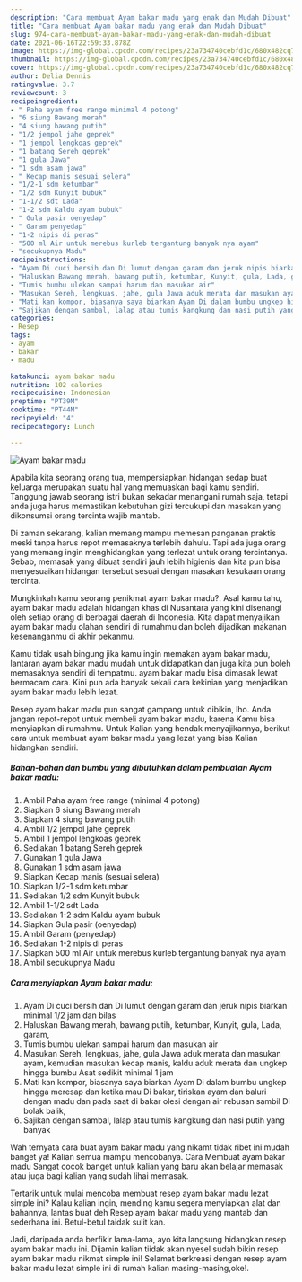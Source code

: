 ```yaml
---
description: "Cara membuat Ayam bakar madu yang enak dan Mudah Dibuat"
title: "Cara membuat Ayam bakar madu yang enak dan Mudah Dibuat"
slug: 974-cara-membuat-ayam-bakar-madu-yang-enak-dan-mudah-dibuat
date: 2021-06-16T22:59:33.878Z
image: https://img-global.cpcdn.com/recipes/23a734740cebfd1c/680x482cq70/ayam-bakar-madu-foto-resep-utama.jpg
thumbnail: https://img-global.cpcdn.com/recipes/23a734740cebfd1c/680x482cq70/ayam-bakar-madu-foto-resep-utama.jpg
cover: https://img-global.cpcdn.com/recipes/23a734740cebfd1c/680x482cq70/ayam-bakar-madu-foto-resep-utama.jpg
author: Delia Dennis
ratingvalue: 3.7
reviewcount: 3
recipeingredient:
- " Paha ayam free range minimal 4 potong"
- "6 siung Bawang merah"
- "4 siung bawang putih"
- "1/2 jempol jahe geprek"
- "1 jempol lengkoas geprek"
- "1 batang Sereh geprek"
- "1 gula Jawa"
- "1 sdm asam jawa"
- " Kecap manis sesuai selera"
- "1/2-1 sdm ketumbar"
- "1/2 sdm Kunyit bubuk"
- "1-1/2 sdt Lada"
- "1-2 sdm Kaldu ayam bubuk"
- " Gula pasir oenyedap"
- " Garam penyedap"
- "1-2 nipis di peras"
- "500 ml Air untuk merebus kurleb tergantung banyak nya ayam"
- "secukupnya Madu"
recipeinstructions:
- "Ayam Di cuci bersih dan Di lumut dengan garam dan jeruk nipis biarkan minimal 1/2 jam dan bilas"
- "Haluskan Bawang merah, bawang putih, ketumbar, Kunyit, gula, Lada, garam,"
- "Tumis bumbu ulekan sampai harum dan masukan air"
- "Masukan Sereh, lengkuas, jahe, gula Jawa aduk merata dan masukan ayam, kemudian masukan kecap manis, kaldu aduk merata dan ungkep hingga bumbu Asat sedikit minimal 1 jam"
- "Mati kan kompor, biasanya saya biarkan Ayam Di dalam bumbu ungkep hingga meresap dan ketika mau Di bakar, tiriskan ayam dan baluri dengan madu dan pada saat di bakar olesi dengan air rebusan sambil Di bolak balik,"
- "Sajikan dengan sambal, lalap atau tumis kangkung dan nasi putih yang banyak"
categories:
- Resep
tags:
- ayam
- bakar
- madu

katakunci: ayam bakar madu 
nutrition: 102 calories
recipecuisine: Indonesian
preptime: "PT39M"
cooktime: "PT44M"
recipeyield: "4"
recipecategory: Lunch

---
```



![Ayam bakar madu](https://img-global.cpcdn.com/recipes/23a734740cebfd1c/680x482cq70/ayam-bakar-madu-foto-resep-utama.jpg)

Apabila kita seorang orang tua, mempersiapkan hidangan sedap buat keluarga merupakan suatu hal yang memuaskan bagi kamu sendiri. Tanggung jawab seorang istri bukan sekadar menangani rumah saja, tetapi anda juga harus memastikan kebutuhan gizi tercukupi dan masakan yang dikonsumsi orang tercinta wajib mantab.

Di zaman  sekarang, kalian memang mampu memesan panganan praktis meski tanpa harus repot memasaknya terlebih dahulu. Tapi ada juga orang yang memang ingin menghidangkan yang terlezat untuk orang tercintanya. Sebab, memasak yang dibuat sendiri jauh lebih higienis dan kita pun bisa menyesuaikan hidangan tersebut sesuai dengan masakan kesukaan orang tercinta. 



Mungkinkah kamu seorang penikmat ayam bakar madu?. Asal kamu tahu, ayam bakar madu adalah hidangan khas di Nusantara yang kini disenangi oleh setiap orang di berbagai daerah di Indonesia. Kita dapat menyajikan ayam bakar madu olahan sendiri di rumahmu dan boleh dijadikan makanan kesenanganmu di akhir pekanmu.

Kamu tidak usah bingung jika kamu ingin memakan ayam bakar madu, lantaran ayam bakar madu mudah untuk didapatkan dan juga kita pun boleh memasaknya sendiri di tempatmu. ayam bakar madu bisa dimasak lewat bermacam cara. Kini pun ada banyak sekali cara kekinian yang menjadikan ayam bakar madu lebih lezat.

Resep ayam bakar madu pun sangat gampang untuk dibikin, lho. Anda jangan repot-repot untuk membeli ayam bakar madu, karena Kamu bisa menyiapkan di rumahmu. Untuk Kalian yang hendak menyajikannya, berikut cara untuk membuat ayam bakar madu yang lezat yang bisa Kalian hidangkan sendiri.

<!--inarticleads1-->

##### Bahan-bahan dan bumbu yang dibutuhkan dalam pembuatan Ayam bakar madu:

1. Ambil  Paha ayam free range (minimal 4 potong)
1. Siapkan 6 siung Bawang merah
1. Siapkan 4 siung bawang putih
1. Ambil 1/2 jempol jahe geprek
1. Ambil 1 jempol lengkoas geprek
1. Sediakan 1 batang Sereh geprek
1. Gunakan 1 gula Jawa
1. Gunakan 1 sdm asam jawa
1. Siapkan  Kecap manis (sesuai selera)
1. Siapkan 1/2-1 sdm ketumbar
1. Sediakan 1/2 sdm Kunyit bubuk
1. Ambil 1-1/2 sdt Lada
1. Sediakan 1-2 sdm Kaldu ayam bubuk
1. Siapkan  Gula pasir (oenyedap)
1. Ambil  Garam (penyedap)
1. Sediakan 1-2 nipis di peras
1. Siapkan 500 ml Air untuk merebus kurleb tergantung banyak nya ayam
1. Ambil secukupnya Madu




<!--inarticleads2-->

##### Cara menyiapkan Ayam bakar madu:

1. Ayam Di cuci bersih dan Di lumut dengan garam dan jeruk nipis biarkan minimal 1/2 jam dan bilas
1. Haluskan Bawang merah, bawang putih, ketumbar, Kunyit, gula, Lada, garam,
1. Tumis bumbu ulekan sampai harum dan masukan air
1. Masukan Sereh, lengkuas, jahe, gula Jawa aduk merata dan masukan ayam, kemudian masukan kecap manis, kaldu aduk merata dan ungkep hingga bumbu Asat sedikit minimal 1 jam
1. Mati kan kompor, biasanya saya biarkan Ayam Di dalam bumbu ungkep hingga meresap dan ketika mau Di bakar, tiriskan ayam dan baluri dengan madu dan pada saat di bakar olesi dengan air rebusan sambil Di bolak balik,
1. Sajikan dengan sambal, lalap atau tumis kangkung dan nasi putih yang banyak




Wah ternyata cara buat ayam bakar madu yang nikamt tidak ribet ini mudah banget ya! Kalian semua mampu mencobanya. Cara Membuat ayam bakar madu Sangat cocok banget untuk kalian yang baru akan belajar memasak atau juga bagi kalian yang sudah lihai memasak.

Tertarik untuk mulai mencoba membuat resep ayam bakar madu lezat simple ini? Kalau kalian ingin, mending kamu segera menyiapkan alat dan bahannya, lantas buat deh Resep ayam bakar madu yang mantab dan sederhana ini. Betul-betul taidak sulit kan. 

Jadi, daripada anda berfikir lama-lama, ayo kita langsung hidangkan resep ayam bakar madu ini. Dijamin kalian tiidak akan nyesel sudah bikin resep ayam bakar madu nikmat simple ini! Selamat berkreasi dengan resep ayam bakar madu lezat simple ini di rumah kalian masing-masing,oke!.

